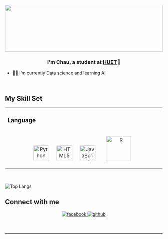 <div align="center">
<img src="https://github.com/saadeghi/saadeghi/blob/master/dino.gif?raw=true" align="center" style="width: 100%; height: 150px" />
</div>  
  

### <div align="center">I'm Chau, a student at [HUET](http://huet.hueuni.edu.vn/)🍊</div>  
  

- 👨‍💻 I’m currently Data science and learning AI 
   
  

<br/>  


## My Skill Set  
<table><tr><td valign="top" width="33%">



### Language  
<div align="center">  
<img style="margin: 10px" src="https://profilinator.rishav.dev/skills-assets/python-original.svg" alt="Python" height="50" />   
<img style="margin: 10px" src="https://profilinator.rishav.dev/skills-assets/html5-original-wordmark.svg" alt="HTML5" height="50" />  
<img style="margin: 10px" src="https://profilinator.rishav.dev/skills-assets/javascript-original.svg" alt="JavaScript" height="50" />  
<img style="margin: 20px" src="https://www.logolynx.com/images/logolynx/a6/a64d16157d53a9bd8a109157df1d019f.png" alt="R" height="80" /> 
</div>

</td></tr></table>  

<br/>  


![Top Langs](https://github-readme-stats.vercel.app/api/top-langs/?username=phantheminhchau&hide=TeX&layout=compact)



## Connect with me  
<div align="center">
<a href="https://www.facebook.com/chauphan9.3.2" target="_blank">
<img src=https://img.shields.io/badge/facebook-%232E87FB.svg?&style=for-the-badge&logo=facebook&logoColor=white alt=facebook style="margin-bottom: 5px;" />
</a>
<a href="https://github.com/phantheminhchau" target="_blank">
<img src=https://img.shields.io/badge/github-%2324292e.svg?&style=for-the-badge&logo=github&logoColor=white alt=github style="margin-bottom: 5px;" />
</a>  
</div>  
  

<br/>  



<br/>  



 

----

